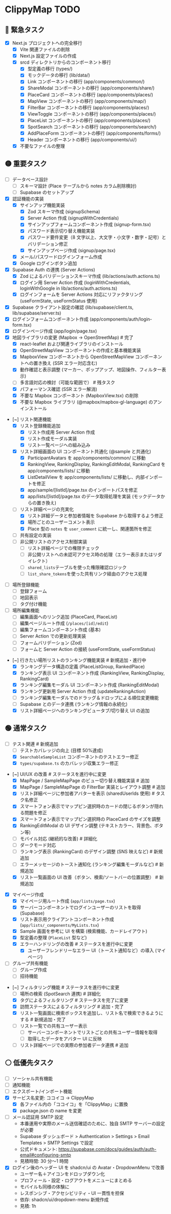 # ClippyMap TODO

## 🔴 緊急タスク

- [x] Next.js プロジェクトへの完全移行
  - [x] Vite 関連ファイルの削除
  - [x] Next.js 設定ファイルの作成
  - [x] srcd ディレクトリからのコンポーネント移行
    - [x] 型定義の移行 (types/)
    - [x] モックデータの移行 (lib/data/)
    - [x] Link コンポーネントの移行 (app/components/common/)
    - [x] ShareModal コンポーネントの移行 (app/components/share/)
    - [x] PlaceCard コンポーネントの移行 (app/components/places/)
    - [x] MapView コンポーネントの移行 (app/components/map/)
    - [x] FilterBar コンポーネントの移行 (app/components/places/)
    - [x] ViewToggle コンポーネントの移行 (app/components/places/)
    - [x] PlaceList コンポーネントの移行 (app/components/places/)
    - [x] SpotSearch コンポーネントの移行 (app/components/search/)
    - [x] AddPlaceForm コンポーネントの移行 (app/components/forms/)
    - [x] Header コンポーネントの移行 (app/components/ui/)
  - [x] 不要なファイルの整理

## 🟡 重要タスク

- [ ] データベース設計
  - [ ] スキーマ設計 (Place テーブルから notes カラム削除検討)
  - [ ] Supabase のセットアップ
- [x] 認証機能の実装
  - [x] サインアップ機能実装
    - [x] Zod スキーマ作成 (signupSchema)
    - [x] Server Action 作成 (signupWithCredentials)
    - [x] サインアップフォームコンポーネント作成 (signup-form.tsx)
    - [x] パスワード表示切り替え機能実装
    - [x] パスワード要件変更（8 文字以上、大文字・小文字・数字・記号）とバリデーション修正
    - [x] サインアップページ作成 (signup/page.tsx)
  - [x] メール/パスワードログインフォーム作成
  - [x] Google ログインボタン追加
- [x] Supabase Auth の連携 (Server Actions)
  - [x] Zod によるバリデーションスキーマ作成 (lib/actions/auth.actions.ts)
  - [x] ログイン用 Server Action 作成 (loginWithCredentials, loginWithGoogle in lib/actions/auth.actions.ts)
  - [x] ログインフォームを Server Actions 対応にリファクタリング (useFormState, useFormStatus 使用)
- [x] Supabase クライアント設定の確認 (lib/supabase/client.ts, lib/supabase/server.ts)
- [x] ログインフォームコンポーネント作成 (app/components/auth/login-form.tsx)
- [x] ログインページ作成 (app/login/page.tsx)
- [x] 地図ライブラリの変更 (Mapbox -> OpenStreetMap) # 完了
  - [x] react-leaflet および関連ライブラリのインストール
  - [x] OpenStreetMapView コンポーネントの作成と基本機能実装
  - [x] MapboxView コンポーネントから OpenStreetMapView コンポーネントへの置き換え (SSR エラー対応含む)
  - [x] 動作確認と表示調整 (マーカー、ポップアップ、地図操作、フィルター表示)
  - [ ] 多言語対応の検討（可能な範囲で） # 残タスク
  - [x] パフォーマンス確認 (SSR エラー解消)
  - [x] 不要な Mapbox コンポーネント (MapboxView.tsx) の削除
  - [x] 不要な Mapbox ライブラリ (@mapbox/mapbox-gl-language) のアンインストール
- [~] リスト関連機能
  - [x] リスト登録機能追加
    - [x] リスト作成用 Server Action 作成
    - [x] リスト作成モーダル実装
    - [x] リスト一覧ページへの組み込み
  - [x] リスト詳細画面の UI コンポーネント共通化 (@sample と共通化)
    - [x] ParticipantAvatars を app/components/common/ に移動
    - [x] RankingView, RankingDisplay, RankingEditModal, RankingCard を app/components/lists/ に移動
    - [x] ListDetailView を app/components/lists/ に移動し、内部インポートを修正
    - [x] app/sample/[listId]/page.tsx のインポートパスを修正
    - [x] app/lists/[listId]/page.tsx のデータ取得処理を実装 (モックデータからの置き換え)
  - [ ] リスト詳細ページの充実化
    - [x] リスト詳細データと参加者情報を Supabase から取得するよう修正
    - [x] 場所ごとのユーザーコメント表示
    - [x] Place 型の `notes` を `user_comment` に統一し、関連箇所を修正
  - [ ] 共有設定の実装
  - [ ] 非公開リストのアクセス制御実装
    - [ ] リスト詳細ページでの権限チェック
    - [ ] 非公開リストへの未認可アクセス時の処理（エラー表示またはリダイレクト）
    - [ ] `shared_lists`テーブルを使った権限確認ロジック
    - [ ] `list_share_tokens`を使った共有リンク経由のアクセス処理
- [ ] 場所登録機能
  - [ ] 登録フォーム
  - [ ] 地図表示
  - [ ] タグ付け機能
- [ ] 場所編集機能
  - [ ] 編集画面へのリンク追加 (PlaceCard, PlaceList)
  - [ ] 編集ページルート作成 (`/places/[id]/edit`)
  - [ ] 編集フォームコンポーネント作成 (基本)
  - [ ] Server Action での更新処理実装
  - [ ] フォームバリデーション (Zod)
  - [ ] フォームと Server Action の接続 (useFormState, useFormStatus)
- [~] 行きたい場所リストのランキング機能実装 # 新規追加・進行中
  - [x] ランキングデータ構造の定義 (PlaceListGroup, RankedPlace)
  - [x] ランキング表示 UI コンポーネント作成 (RankingView, RankingDisplay, RankingCard)
  - [x] ランキング編集モーダル UI コンポーネント作成 (RankingEditModal)
  - [x] ランキング更新用 Server Action 作成 (updateRankingAction)
  - [ ] ランキング編集モーダルでのドラッグ＆ドロップによる順位変更機能
  - [ ] Supabase とのデータ連携 (ランキング情報の永続化)
  - [x] リスト詳細ページへのランキングビュータブ/切り替え UI の追加

## 🟢 通常タスク

- [ ] テスト関連 # 新規追加
  - [ ] テストカバレッジの向上 (目標 50%達成)
  - [x] `SearchableSampleList` コンポーネントのテストエラー修正
  - [x] `types/supabase.ts` のカバレッジ収集エラー修正
- [~] UI/UX の改善 # ステータスを進行中に変更
  - [x] MapPage / SampleMapPage のビュー切り替え機能実装 # 追加
  - [x] MapPage / SampleMapPage の FilterBar 実装とレイアウト調整 # 追加
  - [x] リスト詳細ページに参加者アバターを表示 (sharedUserIds 使用) # タスク名修正
  - [x] スマートフォン表示でマップピン選択時のカードの閉じるボタンが隠れる問題を修正
  - [x] スマートフォン表示でマップピン選択時の PlaceCard のサイズを調整
  - [x] RankingEditModal の UI デザイン調整 (テキストカラー、背景色、ボタン等)
  - [ ] モバイル対応 (継続的な改善) # 詳細化
  - [ ] ダークモード対応
  - [ ] ランキング表示 (RankingCard) のデザイン調整 (SNS 映えなど) # 新規追加
  - [ ] エラーメッセージのトースト通知化 (ランキング編集モーダルなど) # 新規追加
  - [x] リスト一覧画面の UI 改善（ボタン、検索/ソートバーの位置調整） # 新規追加
- [x] マイページ作成
  - [x] マイページ用ルート作成 (`app/lists/page.tsx`)
  - [x] サーバーコンポーネントでログインユーザーのリストを取得 (Supabase)
  - [x] リスト表示用クライアントコンポーネント作成 (`app/lists/_components/MyLists.tsx`)
  - [x] Sample 画面を参考に UI を構築 (検索機能、カードレイアウト)
  - [x] 型定義の整理 (`PlaceList` 型など)
  - [x] エラーハンドリングの改善 # ステータスを進行中に変更
    - [x] ユーザーフレンドリーなエラー UI（トースト通知など）の導入 (マイページ)
- [ ] グループ共有機能
  - [ ] グループ作成
  - [ ] 招待機能
- [~] フィルタリング機能 # ステータスを進行中に変更
  - [ ] 場所の検索 (SpotSearch 連携) # 詳細化
  - [x] タグによるフィルタリング # ステータスを完了に変更
  - [x] 訪問ステータスによるフィルタリング # 追加・完了
  - [x] リスト一覧画面に検索ボックスを追加し、リスト名で検索できるようにする # 新規追加・完了
  - [ ] リスト一覧での共有ユーザー表示
    - [ ] サーバーコンポーネントでリストごとの共有ユーザー情報を取得
    - [ ] 取得したデータをアバター UI に反映
  - [ ] リスト詳細ページでの実際の参加者データ連携 # 追加

## ⚪ 低優先タスク

- [ ] ソーシャル共有機能
- [ ] 通知機能
- [ ] エクスポート/インポート機能
- [x] サービス名変更: ココイコ -> ClippyMap
  - [x] 各ファイル内の「ココイコ」を「ClippyMap」に置換
  - [x] package.json の name を変更
- [ ] メール認証用 SMTP 設定
  - 本番運用や実際のメール送信確認のために、独自 SMTP サーバーの設定が必要
  - Supabase ダッシュボード > Authentication > Settings > Email Templates > SMTP Settings で設定
  - 公式ドキュメント: https://supabase.com/docs/guides/auth/auth-email#configuring-smtp
  - 見積時間: 30 分〜1 時間
- [x] ログイン後のヘッダー UI を shadcn/ui の Avatar・DropdownMenu で改善
  - ユーザー名＋アイコンをドロップダウン化
  - プロフィール・設定・ログアウトをメニューにまとめる
  - モバイルも同様の体験に
  - レスポンシブ・アクセシビリティ・UI 一貫性を担保
  - 依存: shadcn/ui/dropdown-menu 新規作成
  - 見積: 1h
